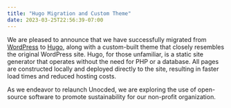 ```yaml
---
title: "Hugo Migration and Custom Theme"
date: 2023-03-25T22:56:39-07:00
---
```

We are pleased to announce that we have successfully migrated from [WordPress](https://wordpress.org/) to [Hugo](https://gohugo.io/), along with a custom-built theme that closely resembles the original WordPress site. Hugo, for those unfamiliar, is a static site generator that operates without the need for PHP or a database. All pages are constructed locally and deployed directly to the site, resulting in faster load times and reduced hosting costs.

As we endeavor to relaunch Unocded, we are exploring the use of open-source software to promote sustainability for our non-profit organization.
